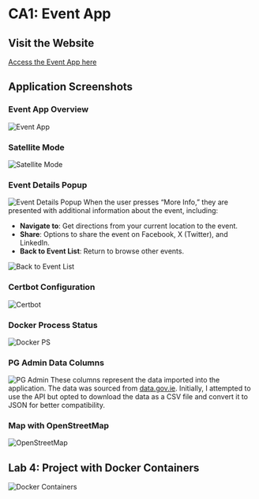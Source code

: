 # CA1: Event App

## Visit the Website
[Access the Event App here](https://c21716601awm24.xyz/events/)

## Application Screenshots

### Event App Overview
![Event App](https://github.com/user-attachments/assets/d33bc345-cbc3-4e57-9fa8-55b00bf66ff5)

### Satellite Mode
![Satellite Mode](https://github.com/user-attachments/assets/fedb43ac-4b71-41c6-b873-cb14ee609cb1)

### Event Details Popup
![Event Details Popup](https://github.com/user-attachments/assets/a3ad602b-d4c8-40e5-9fd4-a201b88523da)
When the user presses “More Info,” they are presented with additional information about the event, including:

- **Navigate to**: Get directions from your current location to the event.
- **Share**: Options to share the event on Facebook, X (Twitter), and LinkedIn.
- **Back to Event List**: Return to browse other events.

![Back to Event List](https://github.com/user-attachments/assets/e2e30a68-896e-480b-84af-22844cc215d8)

### Certbot Configuration
![Certbot](https://github.com/user-attachments/assets/95beac83-6d45-43c3-8125-95f47dca0b14)

### Docker Process Status
![Docker PS](https://github.com/user-attachments/assets/f3e94af5-66aa-4bd2-837d-8f7d8fcbbd25)

### PG Admin Data Columns
![PG Admin](https://github.com/user-attachments/assets/02dc01b3-bb0e-4f84-9fc4-9b5a7cbf50c0)
These columns represent the data imported into the application. The data was sourced from [data.gov.ie](https://data.gov.ie/dataset/events). Initially, I attempted to use the API but opted to download the data as a CSV file and convert it to JSON for better compatibility.

### Map with OpenStreetMap
![OpenStreetMap](https://github.com/user-attachments/assets/666d60e4-1a4c-4b81-b144-9833d396b025)

## Lab 4: Project with Docker Containers
![Docker Containers](https://github.com/user-attachments/assets/799d7030-b2bf-4d45-89ab-cff616b5664e)
